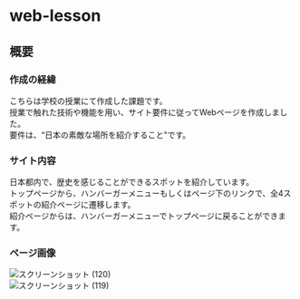 # web-lesson
## 概要<br>
### 作成の経緯<br>
こちらは学校の授業にて作成した課題です。<br>
授業で触れた技術や機能を用い、サイト要件に従ってWebページを作成しました。<br>
要件は、“日本の素敵な場所を紹介すること"です。<br>
### サイト内容<br>
日本都内で、歴史を感じることができるスポットを紹介しています。<br>
トップページから、ハンバーガーメニューもしくはページ下のリンクで、全4スポットの紹介ページに遷移します。<br>
紹介ページからは、ハンバーガーメニューでトップページに戻ることができます。<br>
### ページ画像<br>
![スクリーンショット (120)](https://github.com/YOCHIYOCHIYORUCHI/web-lesson/assets/152383376/753bcc3b-cc2a-4c8e-9fee-dab49953ed21)<br>
![スクリーンショット (119)](https://github.com/YOCHIYOCHIYORUCHI/web-lesson/assets/152383376/ac69cc39-3e4e-44c1-9823-44cbc6a1b8a0)

